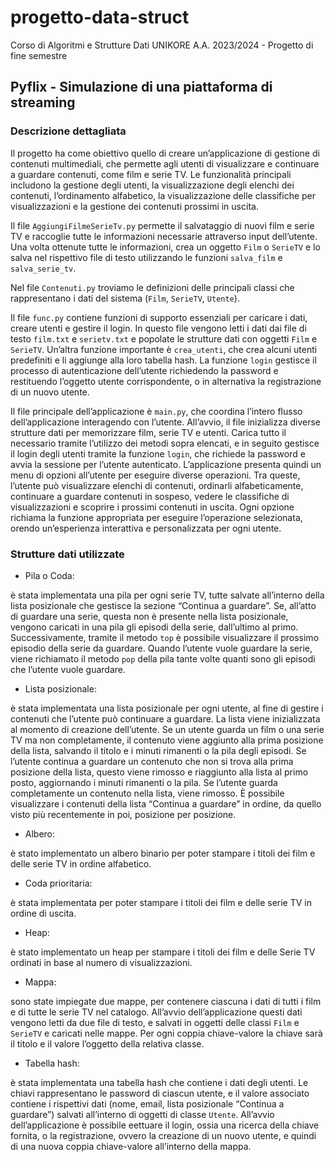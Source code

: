 # progetto-data-struct
Corso di Algoritmi e Strutture Dati UNIKORE A.A. 2023/2024 - Progetto di fine semestre

## Pyflix - Simulazione di una piattaforma di streaming

### Descrizione dettagliata
Il progetto ha come obiettivo quello di creare un’applicazione di gestione di contenuti multimediali, che permette agli utenti di visualizzare e continuare a guardare contenuti, come film e serie TV. Le funzionalità principali includono la gestione degli utenti, la visualizzazione degli elenchi dei contenuti, l’ordinamento alfabetico, la visualizzazione delle classifiche per visualizzazioni e la gestione dei contenuti prossimi in uscita.

Il file `AggiungiFilmeSerieTv.py` permette il salvataggio di nuovi film e serie TV e raccoglie tutte le informazioni necessarie attraverso input dell’utente. Una volta ottenute tutte le informazioni, crea un oggetto `Film` o `SerieTV` e lo salva nel rispettivo file di testo utilizzando le funzioni `salva_film` e `salva_serie_tv`.

Nel file `Contenuti.py` troviamo le definizioni delle principali classi che rappresentano i dati del sistema (`Film`, `SerieTV`, `Utente`).

Il file `func.py` contiene funzioni di supporto essenziali per caricare i dati, creare utenti e gestire il login. In questo file vengono letti i dati dai file di testo `film.txt` e `serietv.txt` e popolate le strutture dati con oggetti `Film` e `SerieTV`.
Un’altra funzione importante è `crea_utenti`, che crea alcuni utenti predefiniti e li aggiunge alla loro tabella hash.
La funzione `login` gestisce il processo di autenticazione dell’utente richiedendo la password e restituendo l’oggetto utente corrispondente, o in alternativa la registrazione di un nuovo utente.

Il file principale dell’applicazione è `main.py`, che coordina l’intero flusso dell’applicazione interagendo con l’utente.
All’avvio, il file inizializza diverse strutture dati per memorizzare film, serie TV e utenti. Carica tutto il necessario tramite l’utilizzo dei metodi sopra elencati, e in seguito gestisce il login degli utenti tramite la funzione `login`, che richiede la password e avvia la sessione per l’utente autenticato.
L’applicazione presenta quindi un menu di opzioni all’utente per eseguire diverse operazioni. Tra queste, l’utente può visualizzare elenchi di contenuti, ordinarli alfabeticamente, continuare a guardare contenuti in sospeso, vedere le classifiche di visualizzazioni e scoprire i prossimi contenuti in uscita. Ogni opzione richiama la funzione appropriata per eseguire l’operazione selezionata, o rendo un’esperienza interattiva e personalizzata per ogni utente.

### Strutture dati utilizzate
- Pila o Coda:

è stata implementata una pila per ogni serie TV, tutte salvate all’interno della lista posizionale che gestisce la sezione “Continua a guardare”. Se, all’atto di guardare una serie, questa non è presente nella lista posizionale, vengono caricati in una pila gli episodi della serie, dall’ultimo al primo. Successivamente, tramite il metodo `top` è possibile visualizzare il prossimo episodio della serie da guardare. Quando l’utente vuole guardare la serie, viene richiamato il metodo `pop` della pila tante volte quanti sono gli episodi che l’utente vuole guardare.
- Lista posizionale:

è stata implementata una lista posizionale per ogni utente, al fine di gestire i contenuti che l’utente può continuare a guardare. La lista viene inizializzata al momento di creazione dell’utente. Se un utente guarda un film o una serie TV ma non completamente, il contenuto viene aggiunto alla prima posizione della lista, salvando il titolo e i minuti rimanenti o la pila degli episodi. Se l’utente continua a guardare un contenuto che non si trova alla prima posizione della lista, questo viene rimosso e riaggiunto alla lista al primo posto, aggiornando i minuti rimanenti o la pila. Se l’utente guarda completamente un contenuto nella lista, viene rimosso. È possibile visualizzare i contenuti della lista “Continua a guardare” in ordine, da quello visto più recentemente in poi, posizione per posizione.
- Albero:

è stato implementato un albero binario per poter stampare i titoli dei film e delle serie TV in ordine alfabetico.
- Coda prioritaria:

è stata implementata per poter stampare i titoli dei film e delle serie TV in ordine di uscita.
- Heap:

è stato implementato un heap per stampare i titoli dei film e delle Serie TV ordinati in base al numero di visualizzazioni.
- Mappa:

sono state impiegate due mappe, per contenere ciascuna i dati di tutti i film e di tutte le serie TV nel catalogo. All’avvio dell’applicazione questi dati vengono letti da due file di testo, e salvati in oggetti delle classi `Film` e `SerieTV` e caricati nelle mappe. Per ogni coppia chiave-valore la chiave sarà il titolo e il valore l’oggetto della relativa classe.
- Tabella hash:

è stata implementata una tabella hash che contiene i dati degli utenti. Le chiavi rappresentano le password di ciascun utente, e il valore associato contiene i rispettivi dati (nome, email, lista posizionale “Continua a guardare”) salvati all’interno di oggetti di classe `Utente`. All’avvio dell’applicazione è possibile e ettuare il login, ossia una ricerca della chiave fornita, o la registrazione, ovvero la creazione di un nuovo utente, e quindi di una nuova coppia chiave-valore all’interno della mappa.

